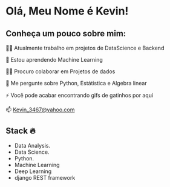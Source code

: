 
# Olá, Meu Nome é Kevin!


## Conheça um pouco sobre mim:
<!--<img align='right' src='/cat.gif' width='300"' height='200"'>-->

👩‍💻 Atualmente trabalho em projetos de DataScience e Backend

🧠 Estou aprendendo Machine Learning

👯‍♀️ Procuro colaborar em Projetos de dados

💬 Me pergunte sobre Python, Estátistica e Algebra linear

⚡️ Você pode acabar encontrando gifs de gatinhos por aqui

📫 Kevin_3467@yahoo.com

  
  
## Stack :fire:
<!--<img align="right" src="https://github-readme-stats.vercel.app/api/top-langs/?username=AntiKevin&theme=dark&hide=ProcFile"/>-->


- Data Analysis.
- Data Science.
- Python.
- Machine Learning
- Deep Learning
- django REST framework

